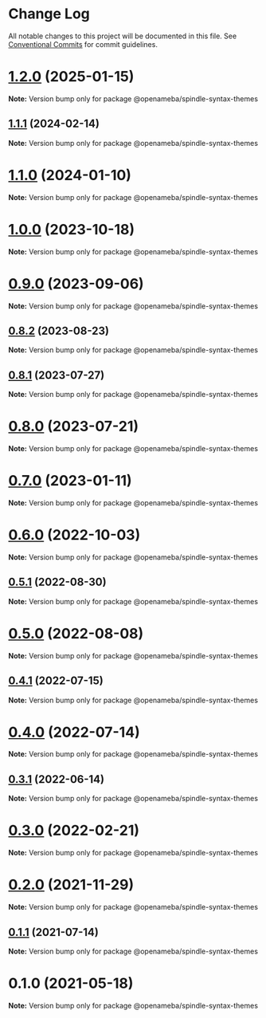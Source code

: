# Change Log

All notable changes to this project will be documented in this file.
See [Conventional Commits](https://conventionalcommits.org) for commit guidelines.

# [1.2.0](https://github.com/openameba/spindle/compare/@openameba/spindle-syntax-themes@1.1.1...@openameba/spindle-syntax-themes@1.2.0) (2025-01-15)

**Note:** Version bump only for package @openameba/spindle-syntax-themes

## [1.1.1](https://github.com/openameba/spindle/compare/@openameba/spindle-syntax-themes@1.1.0...@openameba/spindle-syntax-themes@1.1.1) (2024-02-14)

**Note:** Version bump only for package @openameba/spindle-syntax-themes

# [1.1.0](https://github.com/openameba/spindle/compare/@openameba/spindle-syntax-themes@1.0.0...@openameba/spindle-syntax-themes@1.1.0) (2024-01-10)

**Note:** Version bump only for package @openameba/spindle-syntax-themes

# [1.0.0](https://github.com/openameba/spindle/compare/@openameba/spindle-syntax-themes@0.9.0...@openameba/spindle-syntax-themes@1.0.0) (2023-10-18)

**Note:** Version bump only for package @openameba/spindle-syntax-themes

# [0.9.0](https://github.com/openameba/spindle/compare/@openameba/spindle-syntax-themes@0.8.2...@openameba/spindle-syntax-themes@0.9.0) (2023-09-06)

**Note:** Version bump only for package @openameba/spindle-syntax-themes

## [0.8.2](https://github.com/openameba/spindle/compare/@openameba/spindle-syntax-themes@0.8.1...@openameba/spindle-syntax-themes@0.8.2) (2023-08-23)

**Note:** Version bump only for package @openameba/spindle-syntax-themes

## [0.8.1](https://github.com/openameba/spindle/compare/@openameba/spindle-syntax-themes@0.8.0...@openameba/spindle-syntax-themes@0.8.1) (2023-07-27)

**Note:** Version bump only for package @openameba/spindle-syntax-themes

# [0.8.0](https://github.com/openameba/spindle/compare/@openameba/spindle-syntax-themes@0.7.0...@openameba/spindle-syntax-themes@0.8.0) (2023-07-21)

**Note:** Version bump only for package @openameba/spindle-syntax-themes

# [0.7.0](https://github.com/openameba/spindle/compare/@openameba/spindle-syntax-themes@0.6.0...@openameba/spindle-syntax-themes@0.7.0) (2023-01-11)

**Note:** Version bump only for package @openameba/spindle-syntax-themes

# [0.6.0](https://github.com/openameba/spindle/compare/@openameba/spindle-syntax-themes@0.5.1...@openameba/spindle-syntax-themes@0.6.0) (2022-10-03)

**Note:** Version bump only for package @openameba/spindle-syntax-themes

## [0.5.1](https://github.com/openameba/spindle/compare/@openameba/spindle-syntax-themes@0.5.0...@openameba/spindle-syntax-themes@0.5.1) (2022-08-30)

**Note:** Version bump only for package @openameba/spindle-syntax-themes

# [0.5.0](https://github.com/openameba/spindle/compare/@openameba/spindle-syntax-themes@0.4.1...@openameba/spindle-syntax-themes@0.5.0) (2022-08-08)

**Note:** Version bump only for package @openameba/spindle-syntax-themes

## [0.4.1](https://github.com/openameba/spindle/compare/@openameba/spindle-syntax-themes@0.4.0...@openameba/spindle-syntax-themes@0.4.1) (2022-07-15)

**Note:** Version bump only for package @openameba/spindle-syntax-themes

# [0.4.0](https://github.com/openameba/spindle/compare/@openameba/spindle-syntax-themes@0.3.1...@openameba/spindle-syntax-themes@0.4.0) (2022-07-14)

**Note:** Version bump only for package @openameba/spindle-syntax-themes

## [0.3.1](https://github.com/openameba/spindle/compare/@openameba/spindle-syntax-themes@0.3.0...@openameba/spindle-syntax-themes@0.3.1) (2022-06-14)

**Note:** Version bump only for package @openameba/spindle-syntax-themes

# [0.3.0](https://github.com/openameba/spindle/compare/@openameba/spindle-syntax-themes@0.2.0...@openameba/spindle-syntax-themes@0.3.0) (2022-02-21)

**Note:** Version bump only for package @openameba/spindle-syntax-themes

# [0.2.0](https://github.com/openameba/spindle/compare/@openameba/spindle-syntax-themes@0.1.1...@openameba/spindle-syntax-themes@0.2.0) (2021-11-29)

**Note:** Version bump only for package @openameba/spindle-syntax-themes

## [0.1.1](https://github.com/openameba/spindle/compare/@openameba/spindle-syntax-themes@0.1.0...@openameba/spindle-syntax-themes@0.1.1) (2021-07-14)

**Note:** Version bump only for package @openameba/spindle-syntax-themes

# 0.1.0 (2021-05-18)

**Note:** Version bump only for package @openameba/spindle-syntax-themes
